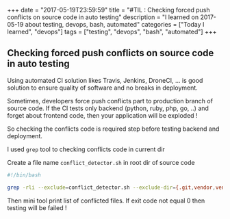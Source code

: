 +++
date = "2017-05-19T23:59:59"
title = "#TIL : Checking forced push conflicts on source code in auto testing"
description = "I learned on 2017-05-19 about testing, devops, bash, automated"
categories = ["Today I learned", "devops"]
tags = ["testing", "devops", "bash", "automated"]
+++



## Checking forced push conflicts on source code in auto testing

Using automated CI solution likes Travis, Jenkins, DroneCI, ... is good solution to ensure quality of software and no breaks in deployment.

Sometimes, developers force push conflicts part to production branch of source code. If the CI tests only backend (python, ruby, php, go, ..) and forget about frontend code, then your application will be exploded !

So checking the conflicts code is required step before testing backend and deployment.

I used `grep` tool to checking conflicts code in current dir

Create a file name `conflict_detector.sh` in root dir of source code

```bash
#!/bin/bash

grep -rli --exclude=conflict_detector.sh --exclude-dir={.git,vendor,venv,node_modules} "<<<<<<< HEAD" .
```

Then mini tool print list of conflicted files. If exit code not equal 0 then testing will be failed !
